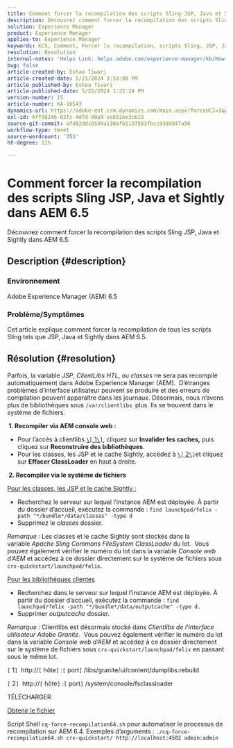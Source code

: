 ```yaml
---
title: Comment forcer la recompilation des scripts Sling JSP, Java et Sightly dans AEM 6.5
description: Découvrez comment forcer la recompilation des scripts Sling JSP, Java et Sightly dans AEM 6.5.
solution: Experience Manager
product: Experience Manager
applies-to: Experience Manager
keywords: KCS, Comment, Forcer la recompilation, scripts Sling, JSP, Java, Sightly, AEM 6.5, Adobe Experience Manager 6.5
resolution: Resolution
internal-notes: 'Helpx Link: helpx.adobe.com/experience-manager/kb/How-to-force-a-recompilation-of-all-Sling-scripts-jsps-java-sightly-on-AEM-6-4.html'
bug: false
article-created-by: Eshaa Tiwari
article-created-date: 5/21/2024 3:53:09 PM
article-published-by: Eshaa Tiwari
article-published-date: 5/22/2024 1:22:24 PM
version-number: 15
article-number: KA-16543
dynamics-url: https://adobe-ent.crm.dynamics.com/main.aspx?forceUCI=1&pagetype=entityrecord&etn=knowledgearticle&id=6d69ad37-8a17-ef11-9f8a-6045bd006793
exl-id: 6ff98246-03fc-4dfd-80a9-ea652ee3c619
source-git-commit: afd82ddc6539a130afb1137583fbcc93dd047a56
workflow-type: tm+mt
source-wordcount: '351'
ht-degree: 11%

---
```


# Comment forcer la recompilation des scripts Sling JSP, Java et Sightly dans AEM 6.5


Découvrez comment forcer la recompilation des scripts Sling JSP, Java et Sightly dans AEM 6.5.

## Description {#description}


### <b>Environnement</b>

Adobe Experience Manager (AEM) 6.5

### <b>Problème/Symptômes</b>

Cet article explique comment forcer la recompilation de tous les scripts Sling tels que JSP, Java et Sightly dans AEM 6.5.


## Résolution {#resolution}


Parfois, la variable *JSP*, *ClientLibs HTL*, ou *classes* ne sera pas recompilé automatiquement dans Adobe Experience Manager (AEM).  D’étranges problèmes d’interface utilisateur peuvent se produire et des erreurs de compilation peuvent apparaître dans les journaux. Désormais, nous n’avons plus de bibliothèques sous `/var/clientlibs `plus. Ils se trouvent dans le système de fichiers.

<b> 1. Recompiler via AEM console web :</b>

- Pour l’accès à clientlibs [`\[` 1`\]`](https://libs/granite/ui/content/dumplibs.rebuild.html), cliquez sur <b>Invalider les caches,</b> puis cliquez sur <b>Reconstruire des bibliothèques</b>.
- Pour les classes, les JSP et le cache Sightly, accédez à [`\[` 2`\]`](https://&lt;host>:&lt;port>/system/console/fsclassloader)et cliquez sur <b>Effacer ClassLoader</b> en haut à droite.


<b> 2. Recompiler via le système de fichiers</b>

<u>Pour les classes, les JSP et le cache Sightly :</u>

- Recherchez le serveur sur lequel l’instance AEM est déployée. À partir du dossier d’accueil, exécutez la commande : `find launchpad/felix -path "*/bundle*/data/classes" -type d`
- Supprimez le *classes* dossier.


*Remarque :* Les classes et le cache Sightly sont stockés dans la variable *Apache Sling Commons FileSystem ClassLoader* du lot.  Vous pouvez également vérifier le numéro du lot dans la variable *Console web d’AEM* et accédez à ce dossier directement sur le système de fichiers sous `crx-quickstart/launchpad/felix`.

<u>Pour les bibliothèques clientes</u>

- Recherchez dans le serveur sur lequel l’instance AEM est déployée. À partir du dossier d’accueil, exécutez la commande : `find launchpad/felix -path "*/bundle*/data/outputcache" -type d.`
- Supprimer *outputcache* dossier.


*Remarque :* Clientlibs est désormais stocké dans *Clientlibs de l’interface utilisateur Adobe Granite*.  Vous pouvez également vérifier le numéro du lot dans la variable *Console web d’AEM* et accédez à ce dossier directement sur le système de fichiers sous `crx-quickstart/launchpad/felix` en passant sous le même lot.

`[` 1`]`  http://`[` hôte`]` :`[` port`]` /libs/granite/ui/content/dumplibs.rebuild

`[` 2`]`  http://`[` hôte`]` :`[` port`]` /system/console/fsclassloader



TÉLÉCHARGER

[Obtenir le fichier](https://helpx.adobe.com/content/dam/help/en/experience-manager/kb/How-to-force-a-recompilation-of-all-Sling-scripts-jsps-java-sightly-on-AEM-6-4/_jcr_content/main-pars/download_section/download-1/cq-force-recompilation64.zip "cq-force-recompilation64.zip")

Script Shell `cq-force-recompilation64.sh` pour automatiser le processus de recompilation sur AEM 6.4. Exemples d’arguments : `./cq-force-recompilation64.sh crx-quickstart/ http://localhost:4502 admin:admin`
